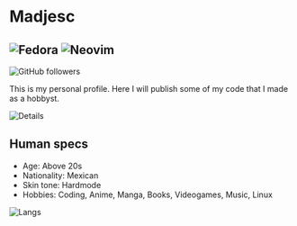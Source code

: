 # Madjesc
![Fedora](https://img.shields.io/badge/Fedora-294172?style=for-the-badge&logo=fedora&logoColor=white)
![Neovim](https://img.shields.io/badge/NeoVim-%2357A143.svg?&style=for-the-badge&logo=neovim&logoColor=white)
---
![GitHub followers](https://img.shields.io/github/followers/madjesc?style=social)

This is my personal profile. Here I will publish some of my code that I made as a hobbyst.

![Details](https://github-readme-stats-git-masterrstaa-rickstaa.vercel.app/api?username=madjesc&theme=gruvbox)

Human specs
---
- Age: Above 20s
- Nationality: Mexican
- Skin tone: Hardmode
- Hobbies: Coding, Anime, Manga, Books, Videogames, Music, Linux

![Langs](https://github-readme-stats.vercel.app/api/top-langs/?username=madjesc&theme=gruvbox)
